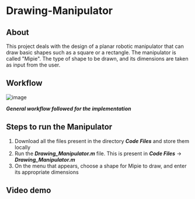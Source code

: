 # Drawing-Manipulator
## About
This project deals with the design of a planar robotic manipulator that can draw basic shapes such as a square or a rectangle. The manipulator is called "Mipie". The type of shape to be drawn, and its dimensions are taken as input from the user. 
## Workflow
![image](https://user-images.githubusercontent.com/61591312/131797731-04ee88b5-f5db-4b7e-be0e-9c46f1c1ad5f.png)

***General workflow followed for the implementation***
## Steps to run the Manipulator
1. Download all the files present in the directory ***Code Files*** and store them locally
2. Run the ***Drawing_Manipulator.m*** file. This is present in ***Code Files*** -> ***Drawing_Manipulator.m*** 
3. On the menu that appears, choose a shape for Mipie to draw, and enter its appropriate dimensions

## Video demo 
